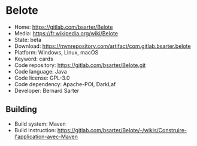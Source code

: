 # Belote

- Home: https://gitlab.com/bsarter/Belote
- Media: https://fr.wikipedia.org/wiki/Belote
- State: beta
- Download: https://mvnrepository.com/artifact/com.gitlab.bsarter.belote
- Platform: Windows, Linux, macOS
- Keyword: cards
- Code repository: https://gitlab.com/bsarter/Belote.git
- Code language: Java
- Code license: GPL-3.0
- Code dependency: Apache-POI, DarkLaf
- Developer: Bernard Sarter

## Building

- Build system: Maven
- Build instruction: https://gitlab.com/bsarter/Belote/-/wikis/Construire-l'application-avec-Maven
